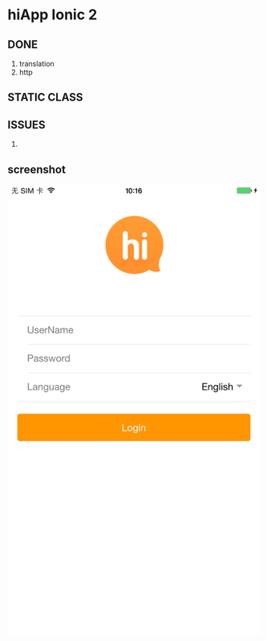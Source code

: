 # hiApp Ionic 2

## DONE
1. translation
2. http


## STATIC CLASS

## ISSUES

1.


## screenshot

![1](https://raw.githubusercontent.com/Jackey-Sparrow/hiApp-ionic2/master/screenshot/IMG_1964.PNG)
